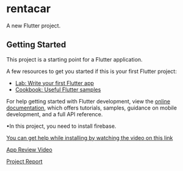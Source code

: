 # rentacar

A new Flutter project.

## Getting Started

This project is a starting point for a Flutter application.

A few resources to get you started if this is your first Flutter project:

- [Lab: Write your first Flutter app](https://docs.flutter.dev/get-started/codelab)
- [Cookbook: Useful Flutter samples](https://docs.flutter.dev/cookbook)

For help getting started with Flutter development, view the
[online documentation](https://docs.flutter.dev/), which offers tutorials,
samples, guidance on mobile development, and a full API reference.

•In this project, you need to install firebase.

[You can get help while installing by watching the video on this link](https://www.youtube.com/watch?v=n3R4f0Kpw0o)

[App Review Video](https://drive.google.com/file/d/1WIsSa3aGeJNyhxu65diXYnUGj4mAcY_P/view?usp=share_link)

[Project Report](https://docs.google.com/document/d/1TERtuAFHgkATUgua609u3YF_O-b5amMF/edit?usp=share_link&ouid=109395841871922456742&rtpof=true&sd=true)
